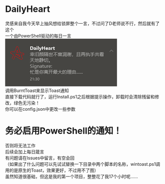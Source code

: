 # DailyHeart
灵感来自我今天早上抽风想给锁屏整个一言，不过问了D老师说不行，然后就有了这个<br>
一个由PowerShell驱动的每日一言<br>
![预览](https://github.com/Ae2autumn/DailyHeart/blob/main/jp%2039.png?raw=true "预览")<br>
调用BurntToast来显示Toast通知<br>
直接下载代码就行了，运行Install.ps1之后根据提示操作，卸载时会清除残留和修改，绿色无污染！<br>
你可以在config.json中更改一些参数
# 务必启用PowerShell的通知！
否则将无法工作<br>
后续会加上每日箴言<br>
有问题请在Issues中留言，有空会回<br>
（如果出了什么问题可以先试试替换一下目录中两个脚本的名称，wintoast.ps1调用的是原生的Toast，效果更好，不过用不了图）<br>
虽然知道很基础，但这是我的第一个项目，整整花了我17个小时呢......
